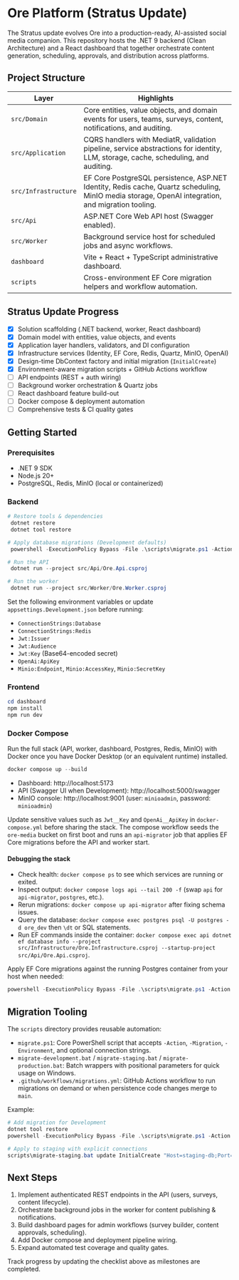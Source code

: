 # Ore Platform (Stratus Update)

The Stratus update evolves Ore into a production-ready, AI-assisted social media companion. This repository hosts the .NET 9 backend (Clean Architecture) and a React dashboard that together orchestrate content generation, scheduling, approvals, and distribution across platforms.

## Project Structure

| Layer | Highlights |
|-------|------------|
| `src/Domain` | Core entities, value objects, and domain events for users, teams, surveys, content, notifications, and auditing. |
| `src/Application` | CQRS handlers with MediatR, validation pipeline, service abstractions for identity, LLM, storage, cache, scheduling, and auditing. |
| `src/Infrastructure` | EF Core PostgreSQL persistence, ASP.NET Identity, Redis cache, Quartz scheduling, MinIO media storage, OpenAI integration, and migration tooling. |
| `src/Api` | ASP.NET Core Web API host (Swagger enabled). |
| `src/Worker` | Background service host for scheduled jobs and async workflows. |
| `dashboard` | Vite + React + TypeScript administrative dashboard. |
| `scripts` | Cross-environment EF Core migration helpers and workflow automation. |

## Stratus Update Progress

- [x] Solution scaffolding (.NET backend, worker, React dashboard)
- [x] Domain model with entities, value objects, and events
- [x] Application layer handlers, validators, and DI configuration
- [x] Infrastructure services (Identity, EF Core, Redis, Quartz, MinIO, OpenAI)
- [x] Design-time DbContext factory and initial migration (`InitialCreate`)
- [x] Environment-aware migration scripts + GitHub Actions workflow
- [ ] API endpoints (REST + auth wiring)
- [ ] Background worker orchestration & Quartz jobs
- [ ] React dashboard feature build-out
- [ ] Docker compose & deployment automation
- [ ] Comprehensive tests & CI quality gates

## Getting Started

### Prerequisites

- .NET 9 SDK
- Node.js 20+
- PostgreSQL, Redis, MinIO (local or containerized)

### Backend

```powershell
# Restore tools & dependencies
 dotnet restore
 dotnet tool restore

# Apply database migrations (Development defaults)
 powershell -ExecutionPolicy Bypass -File .\scripts\migrate.ps1 -Action update

# Run the API
 dotnet run --project src/Api/Ore.Api.csproj

# Run the worker
 dotnet run --project src/Worker/Ore.Worker.csproj
```

Set the following environment variables or update `appsettings.Development.json` before running:

- `ConnectionStrings:Database`
- `ConnectionStrings:Redis`
- `Jwt:Issuer`
- `Jwt:Audience`
- `Jwt:Key` (Base64-encoded secret)
- `OpenAi:ApiKey`
- `Minio:Endpoint`, `Minio:AccessKey`, `Minio:SecretKey`

### Frontend

```powershell
cd dashboard
npm install
npm run dev
```

### Docker Compose

Run the full stack (API, worker, dashboard, Postgres, Redis, MinIO) with Docker once you have Docker Desktop (or an equivalent runtime) installed.

```powershell
docker compose up --build
```

- Dashboard: http://localhost:5173
- API (Swagger UI when Development): http://localhost:5000/swagger
- MinIO console: http://localhost:9001 (user: `minioadmin`, password: `minioadmin`)

Update sensitive values such as `Jwt__Key` and `OpenAi__ApiKey` in `docker-compose.yml` before sharing the stack. The compose workflow seeds the `ore-media` bucket on first boot and runs an `api-migrator` job that applies EF Core migrations before the API and worker start.

#### Debugging the stack

- Check health: `docker compose ps` to see which services are running or exited.
- Inspect output: `docker compose logs api --tail 200 -f` (swap `api` for `api-migrator`, `postgres`, etc.).
- Rerun migrations: `docker compose up api-migrator` after fixing schema issues.
- Query the database: `docker compose exec postgres psql -U postgres -d ore_dev` then `\dt` or SQL statements.
- Run EF commands inside the container: `docker compose exec api dotnet ef database info --project src/Infrastructure/Ore.Infrastructure.csproj --startup-project src/Api/Ore.Api.csproj`.

Apply EF Core migrations against the running Postgres container from your host when needed:

```powershell
powershell -ExecutionPolicy Bypass -File .\scripts\migrate.ps1 -Action update -Environment Development -DatabaseConnection "Host=localhost;Port=5432;Database=ore_dev;Username=postgres;Password=postgres" -RedisConnection "localhost:6379"
```

## Migration Tooling

The `scripts` directory provides reusable automation:

- `migrate.ps1`: Core PowerShell script that accepts `-Action`, `-Migration`, `-Environment`, and optional connection strings.
- `migrate-development.bat` / `migrate-staging.bat` / `migrate-production.bat`: Batch wrappers with positional parameters for quick usage on Windows.
- `.github/workflows/migrations.yml`: GitHub Actions workflow to run migrations on demand or when persistence code changes merge to `main`.

Example:

```powershell
# Add migration for Development
dotnet tool restore
powershell -ExecutionPolicy Bypass -File .\scripts\migrate.ps1 -Action add -Migration AddTeamOwnership

# Apply to staging with explicit connections
scripts\migrate-staging.bat update InitialCreate "Host=staging-db;Port=5432;Database=ore_stage;Username=postgres;Password=secret" "staging-redis:6379"
```

## Next Steps

1. Implement authenticated REST endpoints in the API (users, surveys, content lifecycle).
2. Orchestrate background jobs in the worker for content publishing & notifications.
3. Build dashboard pages for admin workflows (survey builder, content approvals, scheduling).
4. Add Docker compose and deployment pipeline wiring.
5. Expand automated test coverage and quality gates.

Track progress by updating the checklist above as milestones are completed.
